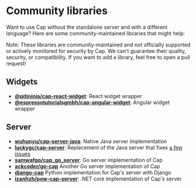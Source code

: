 # Community libraries

Want to use Cap without the standalone server and with a different language? Here are some community-maintained libraries that might help:

Note: These libraries are community-maintained and not officially supported or actively monitored for security by Cap. We can't guarantee their quality, security, or compatibility. If you want to add a library, feel free to open a pull request!

## Widgets

- **[@pitininja/cap-react-widget](https://www.npmjs.com/package/@pitininja/cap-react-widget)**: React widget wrapper
- **[@espressotutorialsgmbh/cap-angular-widget](https://www.npmjs.com/package/@espressotutorialsgmbh/cap-angular-widget)**: Angular widget wrapper

## Server

- **[wuhunyu/cap-server-java](https://github.com/wuhunyu/cap-server-java)**: Native Java server implementation
- **[luckygc/cap-server](https://github.com/luckygc/cap-server)**: Replacement of the Java server that fixes [a few issues](https://github.com/tiagorangel1/cap/issues/69#issuecomment-3079407189)
- **[samwafgo/cap_go_server](https://github.com/samwafgo/cap_go_server)**: Go server implementation of Cap
- **[ackcoder/go-cap](https://github.com/ackcoder/go-cap)** Another Go server implementation of Cap
- **[django-cap](https://pypi.org/project/django-cap/)** Python implementation for Cap's server with Django
- **[izanhzh/pow-cap-server](https://github.com/izanhzh/pow-cap-server)**: .NET core implementation of Cap's server
